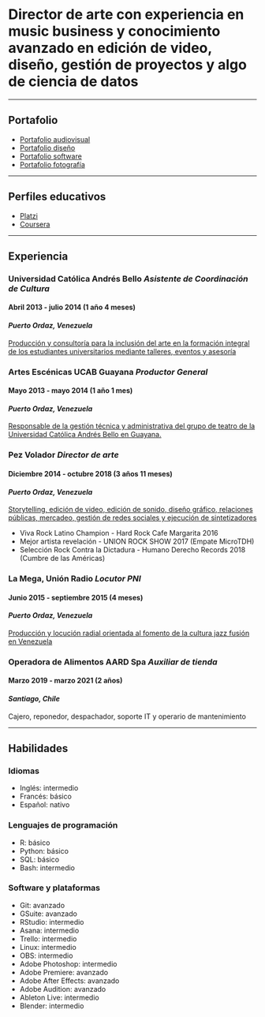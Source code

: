 # Director de arte con experiencia en music business y conocimiento avanzado en edición de video, diseño, gestión de proyectos y algo de ciencia de datos
---
## Portafolio
* [Portafolio audiovisual](https://www.youtube.com/playlist?list=PLq6KwRNMDsuStJvkI5ZFwbkgLM5BYt_jO)
* [Portafolio diseño](https://www.behance.net/cristianroso)
* [Portafolio software](https://github.com/Crawbyte/)
* [Portafolio fotografía](https://www.flickr.com/photos/75347077@N06/)
---
## Perfiles educativos
* [Platzi](https://platzi.com/p/Crawbyte/)
* [Coursera](https://www.coursera.org/user/44af4f8784954efe59e50354f96d6e1b)
---
## Experiencia

### **Universidad Católica Andrés Bello** *Asistente de Coordinación de Cultura*
#### Abril 2013 - julio 2014 (1 año 4 meses)
#### *Puerto Ordaz, Venezuela* 
[Producción y consultoría para la inclusión del arte en la formación integral de los estudiantes universitarios mediante talleres, eventos y asesoría](https://www.youtube.com/watch?v=VSgeIpI2ak0&t=164s)

### **Artes Escénicas UCAB Guayana** *Productor General*
#### Mayo 2013 - mayo 2014 (1 año 1 mes)
#### *Puerto Ordaz, Venezuela* 
[Responsable de la gestión técnica y administrativa del grupo de teatro de la Universidad Católica Andrés Bello en Guayana.](https://www.youtube.com/watch?v=XRVtRT7pexo)

### **Pez Volador** *Director de arte*
#### Diciembre 2014 - octubre 2018 (3 años 11 meses)
#### *Puerto Ordaz, Venezuela* 
[Storytelling, edición de video, edición de sonido, diseño gráfico, relaciones públicas, mercadeo, gestión de redes sociales y ejecución de sintetizadores](https://open.spotify.com/artist/1Tc37cmzeodRx2K0wRYvnw)
* Viva Rock Latino Champion - Hard Rock Cafe Margarita 2016
* Mejor artista revelación - UNION ROCK SHOW 2017 (Empate MicroTDH)
* Selección Rock Contra la Dictadura - Humano Derecho Records 2018 (Cumbre de las Américas) 

### **La Mega, Unión Radio** *Locutor PNI* 
#### Junio 2015 - septiembre 2015 (4 meses)
#### *Puerto Ordaz, Venezuela* 
[Producción y locución radial orientada al fomento de la cultura jazz fusión en Venezuela](https://twitter.com/KrioJazz)

### **Operadora de Alimentos AARD Spa** *Auxiliar de tienda*
#### Marzo 2019 - marzo 2021 (2 años)
#### *Santiago, Chile* 
Cajero, reponedor, despachador, soporte IT y operario de mantenimiento

---

## Habilidades 
### Idiomas
* Inglés: intermedio
* Francés: básico
* Español: nativo

### Lenguajes de programación
* R: básico
* Python: básico
* SQL: básico
* Bash: intermedio

### Software y plataformas
* Git: avanzado
* GSuite: avanzado
* RStudio: intermedio
* Asana: intermedio
* Trello: intermedio
* Linux: intermedio
* OBS: intermedio
* Adobe Photoshop: intermedio
* Adobe Premiere: avanzado
* Adobe After Effects: avanzado
* Adobe Audition: avanzado
* Ableton Live: intermedio
* Blender: intermedio

